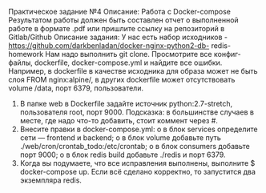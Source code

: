 Практическое задание №4
Описание: Работа с Docker-compose
Результатом работы должен быть составлен отчет о выполненной работе в
формате .pdf или пришлите ссылку на репозиторий в Gitlab/Github
Описание задания:
У нас есть набор исходников - https://github.com/darkbenladan/docker-nginx-python2-db-
redis-homework
Нам надо выполнить git clone.
Просмотрите все конфиг-файлы, dockerfile, docker-compose.yml и найдите все ошибки.
Например, в dockerfile в качестве исходника для образа может не быть слоя FROM
nginx:alpine/, в других dockerfile может отсутствовать volume /data, порт 6379,
пользователи.
1. В папке web в Dockerfile задайте источник python:2.7-stretch, пользователя root,
порт 9000. Подсказка: в большинстве случаев в месте, где надо что-то добавить,
стоит коммент через #.
2. Внесите правки в docker-compose.yml:
o в блок services определите сети — frontend и backend;
o в блок volume добавьте путь ./web/cron/crontab_todo:/etc/crontab;
o в блок consumers добавьте порт 9000;
o в блок redis build добавьте ./redis и порт 6379.
3. Когда вы подумаете, что все исправления выполнены, выполните $ docker-compose
up.
Если всё сделано корректно, то запустится два экземпляра redis.
